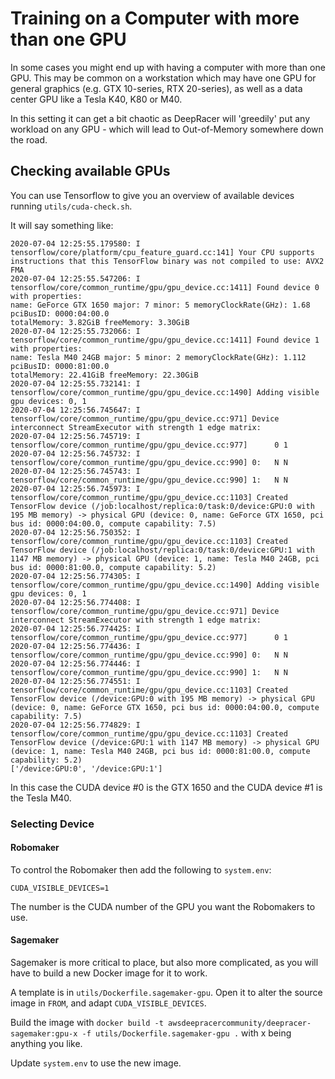 # Training on a Computer with more than one GPU

In some cases you might end up with having a computer with more than one GPU. This may be common on a workstation
which may have one GPU for general graphics (e.g. GTX 10-series, RTX 20-series), as well as a data center GPU 
like a Tesla K40, K80 or M40.

In this setting it can get a bit chaotic as DeepRacer will 'greedily' put any workload on any GPU - which will 
lead to Out-of-Memory somewhere down the road.

## Checking available GPUs

You can use Tensorflow to give you an overview of available devices running `utils/cuda-check.sh`.

It will say something like:
```
2020-07-04 12:25:55.179580: I tensorflow/core/platform/cpu_feature_guard.cc:141] Your CPU supports instructions that this TensorFlow binary was not compiled to use: AVX2 FMA
2020-07-04 12:25:55.547206: I tensorflow/core/common_runtime/gpu/gpu_device.cc:1411] Found device 0 with properties: 
name: GeForce GTX 1650 major: 7 minor: 5 memoryClockRate(GHz): 1.68
pciBusID: 0000:04:00.0
totalMemory: 3.82GiB freeMemory: 3.30GiB
2020-07-04 12:25:55.732066: I tensorflow/core/common_runtime/gpu/gpu_device.cc:1411] Found device 1 with properties: 
name: Tesla M40 24GB major: 5 minor: 2 memoryClockRate(GHz): 1.112
pciBusID: 0000:81:00.0
totalMemory: 22.41GiB freeMemory: 22.30GiB
2020-07-04 12:25:55.732141: I tensorflow/core/common_runtime/gpu/gpu_device.cc:1490] Adding visible gpu devices: 0, 1
2020-07-04 12:25:56.745647: I tensorflow/core/common_runtime/gpu/gpu_device.cc:971] Device interconnect StreamExecutor with strength 1 edge matrix:
2020-07-04 12:25:56.745719: I tensorflow/core/common_runtime/gpu/gpu_device.cc:977]      0 1 
2020-07-04 12:25:56.745732: I tensorflow/core/common_runtime/gpu/gpu_device.cc:990] 0:   N N 
2020-07-04 12:25:56.745743: I tensorflow/core/common_runtime/gpu/gpu_device.cc:990] 1:   N N 
2020-07-04 12:25:56.745973: I tensorflow/core/common_runtime/gpu/gpu_device.cc:1103] Created TensorFlow device (/job:localhost/replica:0/task:0/device:GPU:0 with 195 MB memory) -> physical GPU (device: 0, name: GeForce GTX 1650, pci bus id: 0000:04:00.0, compute capability: 7.5)
2020-07-04 12:25:56.750352: I tensorflow/core/common_runtime/gpu/gpu_device.cc:1103] Created TensorFlow device (/job:localhost/replica:0/task:0/device:GPU:1 with 1147 MB memory) -> physical GPU (device: 1, name: Tesla M40 24GB, pci bus id: 0000:81:00.0, compute capability: 5.2)
2020-07-04 12:25:56.774305: I tensorflow/core/common_runtime/gpu/gpu_device.cc:1490] Adding visible gpu devices: 0, 1
2020-07-04 12:25:56.774408: I tensorflow/core/common_runtime/gpu/gpu_device.cc:971] Device interconnect StreamExecutor with strength 1 edge matrix:
2020-07-04 12:25:56.774425: I tensorflow/core/common_runtime/gpu/gpu_device.cc:977]      0 1 
2020-07-04 12:25:56.774436: I tensorflow/core/common_runtime/gpu/gpu_device.cc:990] 0:   N N 
2020-07-04 12:25:56.774446: I tensorflow/core/common_runtime/gpu/gpu_device.cc:990] 1:   N N 
2020-07-04 12:25:56.774551: I tensorflow/core/common_runtime/gpu/gpu_device.cc:1103] Created TensorFlow device (/device:GPU:0 with 195 MB memory) -> physical GPU (device: 0, name: GeForce GTX 1650, pci bus id: 0000:04:00.0, compute capability: 7.5)
2020-07-04 12:25:56.774829: I tensorflow/core/common_runtime/gpu/gpu_device.cc:1103] Created TensorFlow device (/device:GPU:1 with 1147 MB memory) -> physical GPU (device: 1, name: Tesla M40 24GB, pci bus id: 0000:81:00.0, compute capability: 5.2)
['/device:GPU:0', '/device:GPU:1']
```
In this case the CUDA device #0 is the GTX 1650 and the CUDA device #1 is the Tesla M40.

### Selecting Device

#### Robomaker
To control the Robomaker then add the following to `system.env`:

```
CUDA_VISIBLE_DEVICES=1
``` 
The number is the CUDA number of the GPU you want the Robomakers to use.

#### Sagemaker

Sagemaker is more critical to place, but also more complicated, as you will have to build a new Docker image for it to work.

A template is in `utils/Dockerfile.sagemaker-gpu`. Open it to alter the source image in `FROM`, and adapt `CUDA_VISIBLE_DEVICES`.

Build the image with `docker build -t awsdeepracercommunity/deepracer-sagemaker:gpu-x -f utils/Dockerfile.sagemaker-gpu .` with x being anything you like.

Update `system.env` to use the new image.
